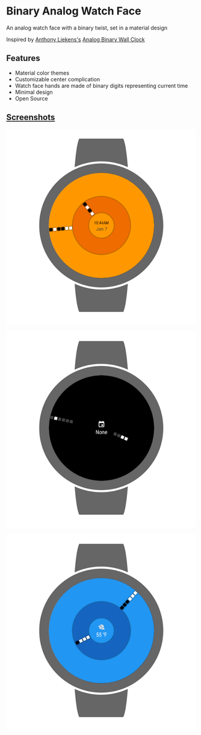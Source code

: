 # Binary Analog Watch Face

An analog watch face with a binary twist, set in a material design

Inspired by [Anthony Liekens's](http://anthony.liekens.net/) [Analog Binary Wall Clock](http://anthony.liekens.net/static/analogbinaryclock.html)

## Features

 * Material color themes
 * Customizable center complication
 * Watch face hands are made of binary digits representing current time
 * Minimal design
 * Open Source

## [Screenshots](Screenshots/)

![Binary Analog Watch face](Screenshots/Screenshot_1547614024_framed.png)

![Binary Analog Watch face Ambient](Screenshots/Screenshot_1547613908_framed.png)

![Binary Analog Watch face](Screenshots/Screenshot_1547614121_framed.png)
